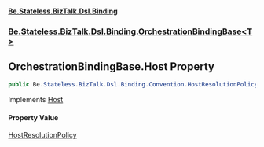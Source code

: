 #### [Be.Stateless.BizTalk.Dsl.Binding](README.md 'README')
### [Be.Stateless.BizTalk.Dsl.Binding](Be.Stateless.BizTalk.Dsl.Binding.md 'Be.Stateless.BizTalk.Dsl.Binding').[OrchestrationBindingBase&lt;T&gt;](OrchestrationBindingBase_T_.md 'Be.Stateless.BizTalk.Dsl.Binding.OrchestrationBindingBase<T>')

## OrchestrationBindingBase<T>.Host Property

```csharp
public Be.Stateless.BizTalk.Dsl.Binding.Convention.HostResolutionPolicy Host { get; set; }
```

Implements [Host](IOrchestrationBinding.Host.md 'Be.Stateless.BizTalk.Dsl.Binding.IOrchestrationBinding.Host')

#### Property Value
[HostResolutionPolicy](HostResolutionPolicy.md 'Be.Stateless.BizTalk.Dsl.Binding.Convention.HostResolutionPolicy')